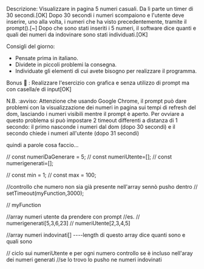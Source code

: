Descrizione:
Visualizzare in pagina 5 numeri casuali. Da lì parte un timer di 30 secondi.[OK]
Dopo 30 secondi i numeri scompaiono e l'utente deve inserire, uno alla volta, i numeri che ha visto precedentemente, tramite il prompt().[~]
Dopo che sono stati inseriti i 5 numeri, il software dice quanti e quali dei numeri da indovinare sono stati individuati.[OK]

Consigli del giorno:
* Pensate prima in italiano.
* Dividete in piccoli problemi la consegna.
* Individuate gli elementi di cui avete bisogno per realizzare il programma.

Bonus :100: :
Realizzare l'esercizio con grafica e senza utilizzo di prompt ma con casella/e  di input[OK]

N.B. :avviso:
Attenzione che usando Google Chrome, il prompt può dare problemi con la visualizzazione dei numeri in pagina sui tempi di refresh del dom, lasciando i numeri visibili mentre il prompt è aperto.
Per ovviare a questo problema si può impostare 2 timeout differenti a distanza di 1 secondo: il primo nasconde i numeri dal dom (dopo 30 secondi) e il secondo chiede i numeri all'utente (dopo 31 secondi)

quindi a parole cosa faccio...

// const numeriDaGenerare = 5;
// const numeriUtente=[];
// const numerigenerati=[];

// const min = 1;
// const max = 100;

//controllo che numero non sia già presente nell'array sennò pusho dentro
// setTimeout(myFunction,3000);

// myFunction

//array numeri utente da prendere con prompt
//es.
// numerigenerati[5,3,6,23]
// numeriUtente[2,3,4,5]

//array numeri indovinati[] ----length di questo array dice quanti sono e quali sono

// ciclo sui numeriUtente e per ogni numero controllo se è incluso nell'aray dei numeri generati
//se lo trovo lo pusho ne numeri indovinati
